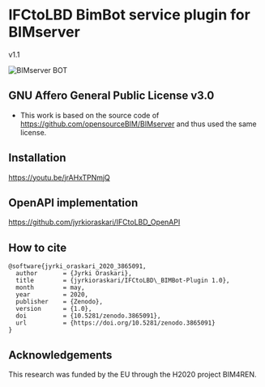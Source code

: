 # IFCtoLBD  BimBot service plugin for BIMserver
v1.1

![BIMserver BOT](https://raw.githubusercontent.com/jyrkioraskari/IFCtoLBD_BIMBot-Plugin/master/doc/architecture.png)

## GNU Affero General Public License v3.0

- This work is based on the source code of https://github.com/opensourceBIM/BIMserver and thus used the same license. 

## Installation

https://youtu.be/jrAHxTPNmjQ

## OpenAPI implementation

https://github.com/jyrkioraskari/IFCtoLBD_OpenAPI

## How to cite
```
@software{jyrki_oraskari_2020_3865091,
  author       = {Jyrki Oraskari},
  title        = {jyrkioraskari/IFCtoLBD\_BIMBot-Plugin 1.0},
  month        = may,
  year         = 2020,
  publisher    = {Zenodo},
  version      = {1.0},
  doi          = {10.5281/zenodo.3865091},
  url          = {https://doi.org/10.5281/zenodo.3865091}
}
```

## Acknowledgements
This research was funded by the EU through the H2020 project BIM4REN.




